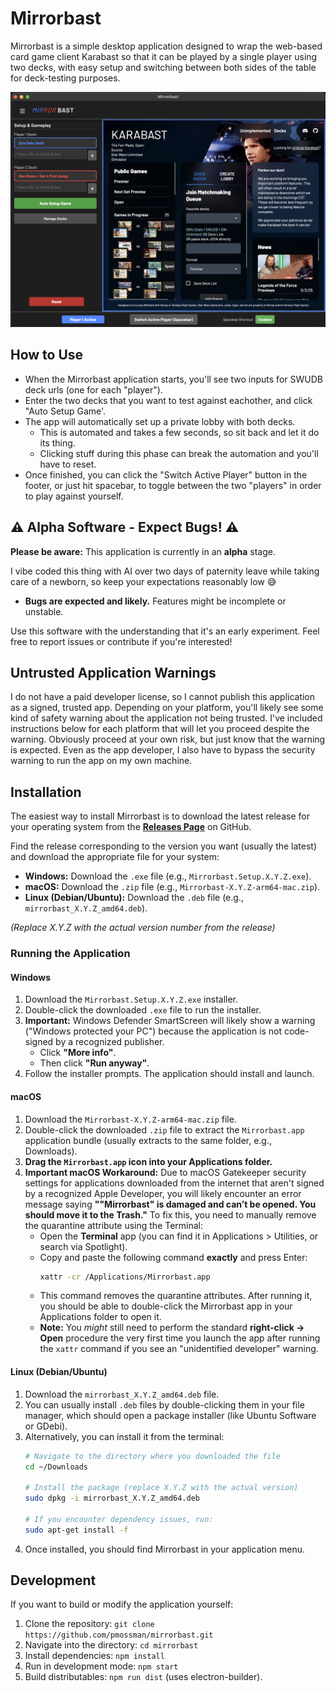 # Mirrorbast

Mirrorbast is a simple desktop application designed to wrap the web-based card game client Karabast so that it can be played by a single player using two decks, with easy setup and switching between both sides of the table for deck-testing purposes.

![Mirrorbast Application Preview](assets/mirrorbast-preview.png) 

## How to Use

* When the Mirrorbast application starts, you'll see two inputs for SWUDB deck urls (one for each "player"). 
* Enter the two decks that you want to test against eachother, and click "Auto Setup Game'. 
* The app will automatically set up a private lobby with both decks. 
  * This is automated and takes a few seconds, so sit back and let it do its thing. 
  * Clicking stuff during this phase can break the automation and you'll have to reset.
* Once finished, you can click the "Switch Active Player" button in the footer, or just hit spacebar, to toggle between the two "players" in order to play against yourself.

## ⚠️ Alpha Software - Expect Bugs! ⚠️

**Please be aware:** This application is currently in an **alpha** stage.

I vibe coded this thing with AI over two days of paternity leave while taking care of a newborn, so keep your expectations reasonably low 😅

* **Bugs are expected and likely.** Features might be incomplete or unstable.

Use this software with the understanding that it's an early experiment. Feel free to report issues or contribute if you're interested!

## Untrusted Application Warnings

I do not have a paid developer license, so I cannot publish this application as a signed, trusted app. Depending on your platform, you'll likely see some kind of safety warning about the application not being trusted. I've included instructions below for each platform that will let you proceed despite the warning. Obviously proceed at your own risk, but just know that the warning is expected. Even as the app developer, I also have to bypass the security warning to run the app on my own machine.

## Installation

The easiest way to install Mirrorbast is to download the latest release for your operating system from the **[Releases Page](https://github.com/pmossman/mirrorbast/releases)** on GitHub.

Find the release corresponding to the version you want (usually the latest) and download the appropriate file for your system:

* **Windows:** Download the `.exe` file (e.g., `Mirrorbast.Setup.X.Y.Z.exe`).
* **macOS:** Download the `.zip` file (e.g., `Mirrorbast-X.Y.Z-arm64-mac.zip`).
* **Linux (Debian/Ubuntu):** Download the `.deb` file (e.g., `mirrorbast_X.Y.Z_amd64.deb`).

*(Replace X.Y.Z with the actual version number from the release)*

### Running the Application

#### Windows

1.  Download the `Mirrorbast.Setup.X.Y.Z.exe` installer.
2.  Double-click the downloaded `.exe` file to run the installer.
3.  **Important:** Windows Defender SmartScreen will likely show a warning ("Windows protected your PC") because the application is not code-signed by a recognized publisher.
    * Click **"More info"**.
    * Then click **"Run anyway"**.
4.  Follow the installer prompts. The application should install and launch.

#### macOS

1.  Download the `Mirrorbast-X.Y.Z-arm64-mac.zip` file.
2.  Double-click the downloaded `.zip` file to extract the `Mirrorbast.app` application bundle (usually extracts to the same folder, e.g., Downloads).
3.  **Drag the `Mirrorbast.app` icon into your Applications folder.**
4.  **Important macOS Workaround:** Due to macOS Gatekeeper security settings for applications downloaded from the internet that aren't signed by a recognized Apple Developer, you will likely encounter an error message saying **""Mirrorbast" is damaged and can’t be opened. You should move it to the Trash."** To fix this, you need to manually remove the quarantine attribute using the Terminal:
    * Open the **Terminal** app (you can find it in Applications > Utilities, or search via Spotlight).
    * Copy and paste the following command **exactly** and press Enter:
      ```bash
      xattr -cr /Applications/Mirrorbast.app
      ```
    * This command removes the quarantine attributes. After running it, you should be able to double-click the Mirrorbast app in your Applications folder to open it.
    * **Note:** You *might* still need to perform the standard **right-click -> Open** procedure the very first time you launch the app after running the `xattr` command if you see an "unidentified developer" warning.

#### Linux (Debian/Ubuntu)

1.  Download the `mirrorbast_X.Y.Z_amd64.deb` file.
2.  You can usually install `.deb` files by double-clicking them in your file manager, which should open a package installer (like Ubuntu Software or GDebi).
3.  Alternatively, you can install it from the terminal:
    ```bash
    # Navigate to the directory where you downloaded the file
    cd ~/Downloads 
    
    # Install the package (replace X.Y.Z with the actual version)
    sudo dpkg -i mirrorbast_X.Y.Z_amd64.deb
    
    # If you encounter dependency issues, run:
    sudo apt-get install -f 
    ```
4.  Once installed, you should find Mirrorbast in your application menu.

## Development

If you want to build or modify the application yourself:

1.  Clone the repository: `git clone https://github.com/pmossman/mirrorbast.git`
2.  Navigate into the directory: `cd mirrorbast`
3.  Install dependencies: `npm install`
4.  Run in development mode: `npm start`
5.  Build distributables: `npm run dist` (uses electron-builder).
